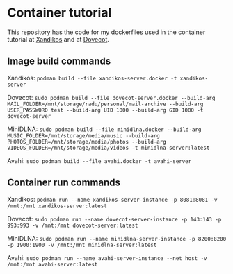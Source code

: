 # Container tutorial
This repository has the code for my dockerfiles used in the container tutorial at [Xandikos](https://raduzaharia.medium.com/lets-create-a-calendar-server-container-with-xandikos-and-podman-1a62c1aedc6a) and at [Dovecot](https://raduzaharia.medium.com/email-server-in-a-jar-the-parametrized-dovecot-podman-container-d999fc565ad0). 

## Image build commands
Xandikos: `podman build --file xandikos-server.docker -t xandikos-server` 

Dovecot: `sudo podman build --file dovecot-server.docker --build-arg MAIL_FOLDER=/mnt/storage/radu/personal/mail-archive --build-arg USER_PASSWORD test --build-arg UID 1000 --build-arg GID 1000 -t dovecot-server`

MiniDLNA: `sudo podman build --file minidlna.docker --build-arg MUSIC_FOLDER=/mnt/storage/media/music --build-arg PHOTOS_FOLDER=/mnt/storage/media/photos --build-arg VIDEOS_FOLDER=/mnt/storage/media/videos -t minidlna-server:latest`

Avahi: `sudo podman build --file avahi.docker -t avahi-server`

## Container run commands
Xandikos: `podman run --name xandikos-server-instance -p 8081:8081 -v /mnt:/mnt xandikos-server:latest` 

Dovecot: `sudo podman run --name dovecot-server-instance -p 143:143 -p 993:993 -v /mnt:/mnt dovecot-server:latest`

MiniDLNA: `sudo podman run --name minidlna-server-instance -p 8200:8200 -p 1900:1900 -v /mnt:/mnt minidlna-server:latest`

Avahi: `sudo podman run --name avahi-server-instance --net host -v /mnt:/mnt avahi-server:latest`
